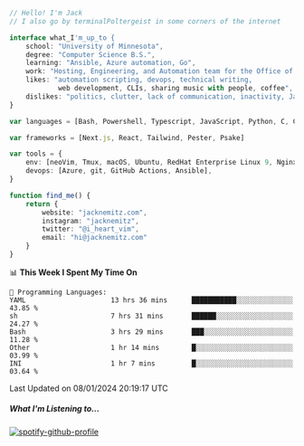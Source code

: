 ```typescript
// Hello! I'm Jack
// I also go by terminalPoltergeist in some corners of the internet

interface what_I'm_up_to {
    school: "University of Minnesota",
    degree: "Computer Science B.S.",
    learning: "Ansible, Azure automation, Go",
    work: "Hosting, Engineering, and Automation team for the Office of Information Technology at UMN",
    likes: "automation scripting, devops, technical writing,
            web development, CLIs, sharing music with people, coffee",
    dislikes: "politics, clutter, lack of communication, inactivity, Java",
}

var languages = [Bash, Powershell, Typescript, JavaScript, Python, C, C++]

var frameworks = [Next.js, React, Tailwind, Pester, Psake]

var tools = {
    env: [neoVim, Tmux, macOS, Ubuntu, RedHat Enterprise Linux 9, Nginx, DigitalOcean, Cloudflare],
    devops: [Azure, git, GitHub Actions, Ansible],
}

function find_me() {
    return {
        website: "jacknemitz.com",
        instagram: "jacknemitz",
        twitter: "@i_heart_vim",
        email: "hi@jacknemitz.com"
    }
}
```

<!--START_SECTION:waka-->
📊 **This Week I Spent My Time On** 

```text
💬 Programming Languages: 
YAML                     13 hrs 36 mins      ███████████░░░░░░░░░░░░░░   43.85 % 
sh                       7 hrs 31 mins       ██████░░░░░░░░░░░░░░░░░░░   24.27 % 
Bash                     3 hrs 29 mins       ███░░░░░░░░░░░░░░░░░░░░░░   11.28 % 
Other                    1 hr 14 mins        █░░░░░░░░░░░░░░░░░░░░░░░░   03.99 % 
INI                      1 hr 7 mins         █░░░░░░░░░░░░░░░░░░░░░░░░   03.64 % 
```


 Last Updated on 08/01/2024 20:19:17 UTC
<!--END_SECTION:waka-->

##### What I'm Listening to...

[![spotify-github-profile](https://spotify-github-profile.vercel.app/api/view?uid=jack.nemitz&cover_image=true&show_offline=true&bar_color=53b14f&bar_color_cover=false&background_color=121212FF)](https://spotify-github-profile.vercel.app/api/view?uid=jack.nemitz&redirect=true)

